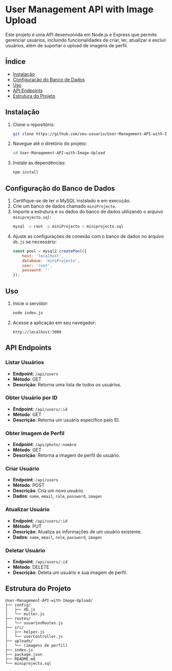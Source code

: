 # User Management API with Image Upload

Este projeto é uma API desenvolvida em Node.js e Express que permite gerenciar usuários, incluindo funcionalidades de criar, ler, atualizar e excluir usuários, além de suportar o upload de imagens de perfil.

## Índice

- [Instalação](#instalação)
- [Configuração do Banco de Dados](#configuração-do-banco-de-dados)
- [Uso](#uso)
- [API Endpoints](#api-endpoints)
- [Estrutura do Projeto](#estrutura-do-projeto)

## Instalação

1. Clone o repositório:
    ```sh
    git clone https://github.com/seu-usuario/User-Management-API-with-Image-Upload.git
    ```
2. Navegue até o diretório do projeto:
    ```sh
    cd User-Management-API-with-Image-Upload
    ```
3. Instale as dependências:
    ```sh
    npm install
    ```

## Configuração do Banco de Dados

1. Certifique-se de ter o MySQL instalado e em execução.
2. Crie um banco de dados chamado `miniProjecto`.
3. Importe a estrutura e os dados do banco de dados utilizando o arquivo `miniprojecto.sql`:
    ```sh
    mysql -u root -p miniProjecto < miniprojecto.sql
    ```
4. Ajuste as configurações de conexão com o banco de dados no arquivo `db.js` se necessário:
    ```js
    const pool = mysql2.createPool({
        host: 'localhost',
        database: 'miniProjecto',
        user: 'root',
        password: ''
    });
    ```

## Uso

1. Inicie o servidor:
    ```sh
    node index.js
    ```
2. Acesse a aplicação em seu navegador:
    ```
    http://localhost:3000
    ```

## API Endpoints

### Listar Usuários

- **Endpoint**: `/api/users`
- **Método**: GET
- **Descrição**: Retorna uma lista de todos os usuários.

### Obter Usuário por ID

- **Endpoint**: `/api/users/:id`
- **Método**: GET
- **Descrição**: Retorna um usuário específico pelo ID.

### Obter Imagem de Perfil

- **Endpoint**: `/api/photo/:nombre`
- **Método**: GET
- **Descrição**: Retorna a imagem de perfil do usuário.

### Criar Usuário

- **Endpoint**: `/api/users`
- **Método**: POST
- **Descrição**: Cria um novo usuário.
- **Dados**: `name`, `email`, `role`, `password`, `imagen`

### Atualizar Usuário

- **Endpoint**: `/api/users/:id`
- **Método**: PUT
- **Descrição**: Atualiza as informações de um usuário existente.
- **Dados**: `name`, `email`, `role`, `password`, `imagen`

### Deletar Usuário

- **Endpoint**: `/api/users/:id`
- **Método**: DELETE
- **Descrição**: Deleta um usuário e sua imagem de perfil.

## Estrutura do Projeto

```plaintext
User-Management-API-with-Image-Upload/
├── config/
│   ├── db.js
│   └── multer.js
├── routes/
│   └── usuariosRoutes.js
├── src/
│   ├── helper.js
│   └── userController.js
├── uploads/
│   └── (imagens de perfil)
├── index.js
├── package.json
├── README.md
└── miniprojecto.sql
